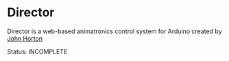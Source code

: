 # Director

Director is a web-based animatronics control system for Arduino created by [John Horton](https://twitter.com/johnventions) 
 
Status: INCOMPLETE
